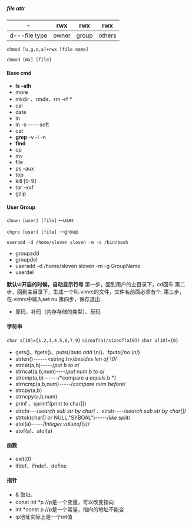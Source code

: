 ##### file attr

|       -       |  rwx  |  rwx  |  rwx   |
| :-----------: | :---: | :---: | :----: |
| d---file type | owner | group | others |

`chmod [u,g,o,a]+rwx [file name]` 

`chmod [0x] [file]`

#### Base cmd

* **ls    -alh**
* more
* mkdir 、rmdir<only empty dir>、rm -rf  *<remove all files>
* cal
* date
* ln <source file> <link file>
* ln -s  <source file> <link file>     -----soft
* cat
* **grep**  -v <show non-matching lines>  -i<ignore case>  -n<line number>
* **find** 
* cp
* mv  <!--rename 、move file-->
* file <!--show file type -->
* ps -aux
* top 
* kill [0-9]<!--9 kill pid absolutely-->
* tar -xvf  
* gzip




#### User Group

`chown [user] [file]` --user

`chgrp [user] [file] `--group

`useradd -d /home/sloven sloven -m -s /bin/bash`

* groupadd
* groupdel
* useradd -d  /home/sloven sloven -m -g GroupName
* userdel



**默认vi开启的时候，自动显示行号**
第一步，回到用户的主目录下，cd回车
第二步，回到主目录下，生成一个叫.vimrc的文件，文件名前面必须有个.
第三步，在.vimrc中输入set nu
第四步，保存退出.

* 原码、补码（内存存储的类型）、反码


#### 字符串

`char a[10]={1,2,3,4,5,6,7,9}`
`sizeof(a)/sizeof(a[0])`
`char a[10]={0}`

* gets()、fgets()、puts(/*auto add \n*/)、fputs(/*no \n*/)
* strlen()------<string.h>/*besides len of \0*/
* strcat(a,b)-----/*put b to a*/
* strncat(a,b,num)----/*put num b to a*/
* strcmp(a,b)------/*compare a equals b */
* strncmp(a,b,num)-----/*compare num before*/
* strcpy(a,b)
* strncpy(a,b,num)
* prinf 、sprintf(print to char[])
* strchr---/*search sub str by char*/ 、strstr----/*search sub str by char[]*/
* strtok(char[] or NULL,"SYBOAL")-----/*like split*/
* atoi(a)-----/*Integer.valueof(s)*/
* atof(a)、atol(a)

#### 函数

* exit(0)
* ifdef、ifndef、define

#### 指针

* & 取址、
* const int *p //p是一个变量，可以改变指向
* int *const p  //p是一个常量，指向的地址不能变
* ip地址实际上是一个int值














































